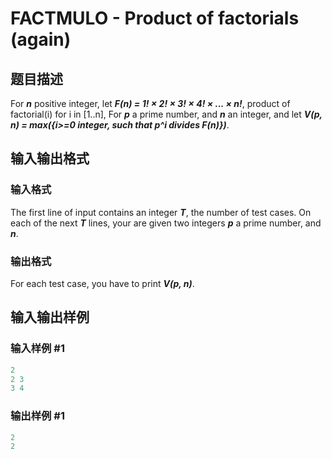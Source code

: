 # FACTMULO - Product of factorials (again)

## 题目描述

For **_n_** positive integer, let **_F(n) = 1! × 2! × 3! × 4! × ... × n!_**, product of factorial(i) for i in \[1..n\], For **_p_** a prime number, and **_n_** an integer, and let **_V(p, n) = max({i>=0 integer, such that p^i divides F(n)})_**.

## 输入输出格式

### 输入格式

The first line of input contains an integer **_T_**, the number of test cases. On each of the next **_T_** lines, your are given two integers **_p_** a prime number, and **_n_**.

### 输出格式

For each test case, you have to print **_V(p, n)_**.

## 输入输出样例

### 输入样例 #1

```cpp
2
2 3
3 4
```


### 输出样例 #1

```cpp
2
2
```


